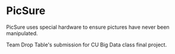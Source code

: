 # PicSure

PicSure uses special hardware to ensure pictures have never been manipulated.

Team Drop Table's submission for CU Big Data class final project.
